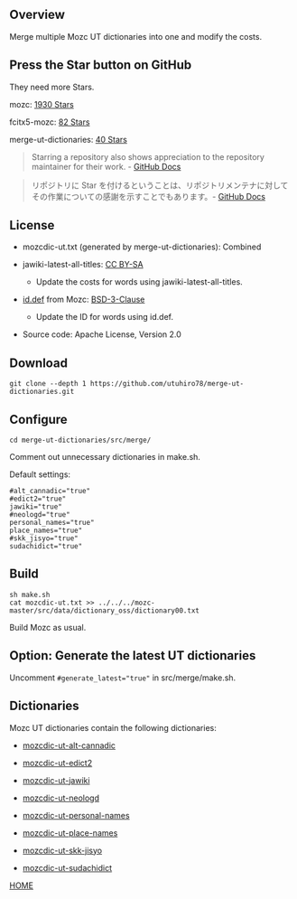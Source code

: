 ## Overview

Merge multiple Mozc UT dictionaries into one and modify the costs.

## Press the Star button on GitHub

They need more Stars.

mozc: [1930 Stars](https://github.com/google/mozc)

fcitx5-mozc: [82 Stars](https://github.com/fcitx/mozc)

merge-ut-dictionaries: [40 Stars](https://github.com/utuhiro78/merge-ut-dictionaries)

> Starring a repository also shows appreciation to the repository maintainer for their work. - [GitHub Docs](https://docs.github.com/en/get-started/exploring-projects-on-github/saving-repositories-with-stars)

> リポジトリに Star を付けるということは、リポジトリメンテナに対してその作業についての感謝を示すことでもあります。- [GitHub Docs](https://docs.github.com/ja/get-started/exploring-projects-on-github/saving-repositories-with-stars)

## License

- mozcdic-ut.txt (generated by merge-ut-dictionaries): Combined

- jawiki-latest-all-titles: [CC BY-SA](https://ja.wikipedia.org/wiki/Wikipedia:ウィキペディアを二次利用する)
  - Update the costs for words using jawiki-latest-all-titles.

- [id.def](https://github.com/google/mozc/blob/master/src/data/dictionary_oss/id.def) from Mozc: [BSD-3-Clause](https://github.com/google/mozc)
  - Update the ID for words using id.def.

- Source code: Apache License, Version 2.0

## Download

```
git clone --depth 1 https://github.com/utuhiro78/merge-ut-dictionaries.git
```

## Configure

```
cd merge-ut-dictionaries/src/merge/
```

Comment out unnecessary dictionaries in make.sh.

Default settings:

```
#alt_cannadic="true"
#edict2="true"
jawiki="true"
#neologd="true"
personal_names="true"
place_names="true"
#skk_jisyo="true"
sudachidict="true"
```

## Build

```
sh make.sh
cat mozcdic-ut.txt >> ../../../mozc-master/src/data/dictionary_oss/dictionary00.txt
```

Build Mozc as usual.

## Option: Generate the latest UT dictionaries

Uncomment ```#generate_latest="true"``` in src/merge/make.sh.

## Dictionaries

Mozc UT dictionaries contain the following dictionaries:

* [mozcdic-ut-alt-cannadic](https://github.com/utuhiro78/mozcdic-ut-alt-cannadic)

* [mozcdic-ut-edict2](https://github.com/utuhiro78/mozcdic-ut-edict2)

* [mozcdic-ut-jawiki](https://github.com/utuhiro78/mozcdic-ut-jawiki)

* [mozcdic-ut-neologd](https://github.com/utuhiro78/mozcdic-ut-neologd)

* [mozcdic-ut-personal-names](https://github.com/utuhiro78/mozcdic-ut-personal-names)

* [mozcdic-ut-place-names](https://github.com/utuhiro78/mozcdic-ut-place-names)

* [mozcdic-ut-skk-jisyo](https://github.com/utuhiro78/mozcdic-ut-skk-jisyo)

* [mozcdic-ut-sudachidict](https://github.com/utuhiro78/mozcdic-ut-sudachidict)

[HOME](http://linuxplayers.g1.xrea.com/mozc-ut.html)
